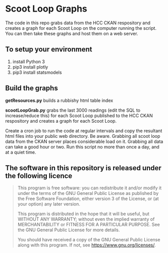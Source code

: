 # Scoot Loop Graphs

The code in this repo grabs data from the HCC CKAN respository and creates a graph for each Scoot Loop on the computer running the script. You can then take these graphs and host them on a web server.

## To setup your environment
1. install Python 3
2. pip3 install plotly
3. pip3 install statsmodels

## Build the graphs

**getResources.py** builds a rubbishy html table index

**scootLoopGrab.py** grabs the last 3000 readings (edit the SQL to increase/reduce this) for each Scoot Loop published to the HCC CKAN respository and creates a graph for each Scoot Loop.

Create a cron job to run the code at regular intervals and copy the resultant html files into your public web directory. Be aware. Grabbing all scoot loop data from the CKAN server places considerable load on it. Grabbing all data can take a good hour or two. Run this script no more than once a day, and at a quiet time.

## The software in this repository is released under the following licence

> This program is free software: you can redistribute it and/or modify
> it under the terms of the GNU General Public License as published by
> the Free Software Foundation, either version 3 of the License, or
> (at your option) any later version.
> 
> This program is distributed in the hope that it will be useful,
> but WITHOUT ANY WARRANTY; without even the implied warranty of
> MERCHANTABILITY or FITNESS FOR A PARTICULAR PURPOSE.  See the
> GNU General Public License for more details.
> 
> You should have received a copy of the GNU General Public License
> along with this program.  If not, see <https://www.gnu.org/licenses/>.
